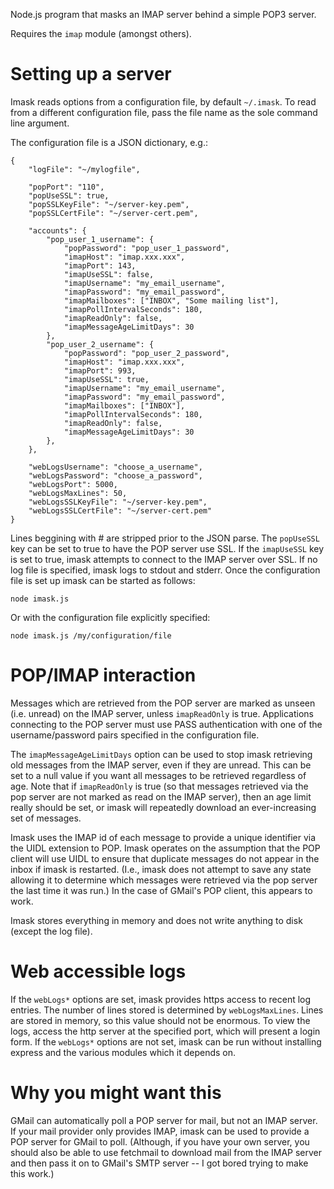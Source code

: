 Node.js program that masks an IMAP server behind a simple POP3 server.

Requires the `imap` module (amongst others).

Setting up a server
===================

Imask reads options from a configuration file, by default `~/.imask`. To
read from a different configuration file, pass the file name as the
sole command line argument.

The configuration file is a JSON dictionary, e.g.:

    {
        "logFile": "~/mylogfile",

        "popPort": "110",
        "popUseSSL": true,
        "popSSLKeyFile": "~/server-key.pem",
        "popSSLCertFile": "~/server-cert.pem",

        "accounts": {
            "pop_user_1_username": {
                "popPassword": "pop_user_1_password",
                "imapHost": "imap.xxx.xxx",
                "imapPort": 143,
                "imapUseSSL": false,
                "imapUsername": "my_email_username",
                "imapPassword": "my_email_password",
                "imapMailboxes": ["INBOX", "Some mailing list"],
                "imapPollIntervalSeconds": 180,
                "imapReadOnly": false,
                "imapMessageAgeLimitDays": 30
            },
            "pop_user_2_username": {
                "popPassword": "pop_user_2_password",
                "imapHost": "imap.xxx.xxx",
                "imapPort": 993,
                "imapUseSSL": true,
                "imapUsername": "my_email_username",
                "imapPassword": "my_email_password",
                "imapMailboxes": ["INBOX"],
                "imapPollIntervalSeconds": 180,
                "imapReadOnly": false,
                "imapMessageAgeLimitDays": 30
            },
        },

        "webLogsUsername": "choose_a_username",
        "webLogsPassword": "choose_a_password",
        "webLogsPort": 5000,
        "webLogsMaxLines": 50,
        "webLogsSSLKeyFile": "~/server-key.pem",
        "webLogsSSLCertFile": "~/server-cert.pem"
    }

Lines beggining with # are stripped prior to the JSON parse. The
`popUseSSL` key can be set to true to have the POP server use SSL. If
the `imapUseSSL` key is set to true, imask attempts to connect to the
IMAP server over SSL. If no log file is specified, imask logs to
stdout and stderr. Once the configuration file is set up imask can be
started as follows:

    node imask.js

Or with the configuration file explicitly specified:

    node imask.js /my/configuration/file

POP/IMAP interaction
====================
Messages which are retrieved from the POP server are marked as unseen
(i.e. unread) on the IMAP server, unless `imapReadOnly` is
true. Applications connecting to the POP server must use PASS
authentication with one of the username/password pairs specified in
the configuration file.

The `imapMessageAgeLimitDays` option can be used to stop imask
retrieving old messages from the IMAP server, even if they are
unread. This can be set to a null value if you want all messages to be
retrieved regardless of age. Note that if `imapReadOnly` is true (so
that messages retrieved via the pop server are not marked as read on
the IMAP server), then an age limit really should be set, or imask
will repeatedly download an ever-increasing set of messages.

Imask uses the IMAP id of each message to provide a unique identifier
via the UIDL extension to POP. Imask operates on the assumption that
the POP client will use UIDL to ensure that duplicate messages do not
appear in the inbox if imask is restarted. (I.e., imask does not
attempt to save any state allowing it to determine which messages were
retrieved via the pop server the last time it was run.) In the case of
GMail's POP client, this appears to work.

Imask stores everything in memory and does not write anything to
disk (except the log file).

Web accessible logs
===================
If the `webLogs*` options are set, imask provides https access to
recent log entries. The number of lines stored is determined by
`webLogsMaxLines`. Lines are stored in memory, so this value should
not be enormous. To view the logs, access the http server at the
specified port, which will present a login form. If the `webLogs*`
options are not set, imask can be run without installing express and
the various modules which it depends on.

Why you might want this
=======================
GMail can automatically poll a POP server for mail, but not an IMAP
server. If your mail provider only provides IMAP, imask can be used to
provide a POP server for GMail to poll. (Although, if you have your
own server, you should also be able to use fetchmail to download mail
from the IMAP server and then pass it on to GMail's SMTP server -- I
got bored trying to make this work.)
